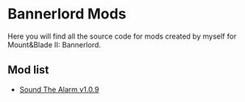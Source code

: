 # Bannerlord Mods
Here you will find all the source code for mods created by myself for Mount&Blade II: Bannerlord.

## Mod list
 - [Sound The Alarm v1.0.9](https://www.nexusmods.com/mountandblade2bannerlord/mods/306/)